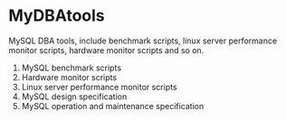 MyDBAtools
==========

MySQL DBA tools, include benchmark scripts, linux server performance monitor scripts, hardware monitor scripts and so on.

1. MySQL benchmark scripts
2. Hardware monitor scripts
3. Linux server performance monitor scripts
4. MySQL design specification
5. MySQL operation and maintenance specification
